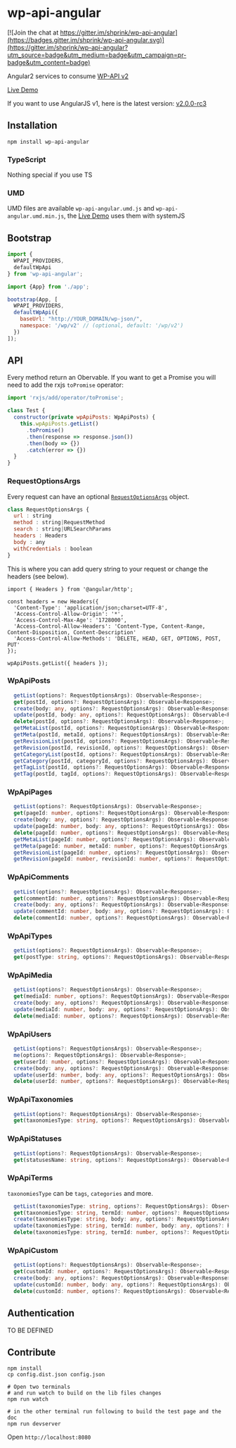 wp-api-angular
================

[![Join the chat at https://gitter.im/shprink/wp-api-angular](https://badges.gitter.im/shprink/wp-api-angular.svg)](https://gitter.im/shprink/wp-api-angular?utm_source=badge&utm_medium=badge&utm_campaign=pr-badge&utm_content=badge)

Angular2 services to consume [WP-API v2](http://v2.wp-api.org/)

[Live Demo](https://plnkr.co/edit/hqE4bvbM6HXql5Insjx8?p=preview)

If you want to use AngularJS v1, here is the latest version: [v2.0.0-rc3](https://github.com/shprink/wp-api-angular/tree/v2.0.0-rc3)

## Installation

```shell
npm install wp-api-angular
```

### TypeScript

Nothing special if you use TS

### UMD

UMD files are available `wp-api-angular.umd.js` and `wp-api-angular.umd.min.js`, the [Live Demo](https://plnkr.co/edit/hqE4bvbM6HXql5Insjx8?p=preview) uses them with systemJS

## Bootstrap


```js
import {
  WPAPI_PROVIDERS,
  defaultWpApi
} from 'wp-api-angular';

import {App} from './app';

bootstrap(App, [
  WPAPI_PROVIDERS,
  defaultWpApi({
    baseUrl: "http://YOUR_DOMAIN/wp-json/",
    namespace: '/wp/v2' // (optional, default: '/wp/v2')
  })
]);

```

## API

Every method return an Obervable. If you want to get a Promise you will need to add the rxjs `toPromise` operator:

```js
import 'rxjs/add/operator/toPromise';

class Test {
  constructor(private wpApiPosts: WpApiPosts) {
    this.wpApiPosts.getList()
      .toPromise()
      .then(response => response.json())
      .then(body => {})
      .catch(error => {})
  }
}

```

### RequestOptionsArgs

Every request can have an optional [`RequestOptionsArgs`](https://angular.io/docs/ts/latest/api/http/index/RequestOptionsArgs-interface.html) object.

```js
class RequestOptionsArgs {
  url : string
  method : string|RequestMethod
  search : string|URLSearchParams
  headers : Headers
  body : any
  withCredentials : boolean
}
```

This is where you can add query string to your request or change the headers (see below).

```
import { Headers } from '@angular/http';

const headers = new Headers({
  'Content-Type': 'application/json;charset=UTF-8',
  'Access-Control-Allow-Origin': '*',
  'Access-Control-Max-Age': '1728000',
  'Access-Control-Allow-Headers': 'Content-Type, Content-Range, Content-Disposition, Content-Description'
  'Access-Control-Allow-Methods': 'DELETE, HEAD, GET, OPTIONS, POST, PUT'
});

wpApiPosts.getList({ headers });
```

### WpApiPosts

```ts
  getList(options?: RequestOptionsArgs): Observable<Response>;
  get(postId, options?: RequestOptionsArgs): Observable<Response>;
  create(body: any, options?: RequestOptionsArgs): Observable<Response>;
  update(postId, body: any, options?: RequestOptionsArgs): Observable<Response>;
  delete(postId, options?: RequestOptionsArgs): Observable<Response>;
  getMetaList(postId, options?: RequestOptionsArgs): Observable<Response>;
  getMeta(postId, metaId, options?: RequestOptionsArgs): Observable<Response>;
  getRevisionList(postId, options?: RequestOptionsArgs): Observable<Response>;
  getRevision(postId, revisionId, options?: RequestOptionsArgs): Observable<Response>;
  getCategoryList(postId, options?: RequestOptionsArgs): Observable<Response>;
  getCategory(postId, categoryId, options?: RequestOptionsArgs): Observable<Response>;
  getTagList(postId, options?: RequestOptionsArgs): Observable<Response>;
  getTag(postId, tagId, options?: RequestOptionsArgs): Observable<Response>;
```

### WpApiPages

```ts
  getList(options?: RequestOptionsArgs): Observable<Response>;
  get(pageId: number, options?: RequestOptionsArgs): Observable<Response>;
  create(body: any, options?: RequestOptionsArgs): Observable<Response>;
  update(pageId: number, body: any, options?: RequestOptionsArgs): Observable<Response>;
  delete(pageId: number, options?: RequestOptionsArgs): Observable<Response>;
  getMetaList(pageId: number, options?: RequestOptionsArgs): Observable<Response>;
  getMeta(pageId: number, metaId: number, options?: RequestOptionsArgs): Observable<Response>;
  getRevisionList(pageId: number, options?: RequestOptionsArgs): Observable<Response>;
  getRevision(pageId: number, revisionId: number, options?: RequestOptionsArgs): Observable<Response>;
```

### WpApiComments

```ts
  getList(options?: RequestOptionsArgs): Observable<Response>;
  get(commentId: number, options?: RequestOptionsArgs): Observable<Response>;
  create(body: any, options?: RequestOptionsArgs): Observable<Response>;
  update(commentId: number, body: any, options?: RequestOptionsArgs): Observable<Response>;
  delete(commentId: number, options?: RequestOptionsArgs): Observable<Response>;
```

### WpApiTypes

```ts
  getList(options?: RequestOptionsArgs): Observable<Response>;
  get(postType: string, options?: RequestOptionsArgs): Observable<Response>;
```

### WpApiMedia

```ts
  getList(options?: RequestOptionsArgs): Observable<Response>;
  get(mediaId: number, options?: RequestOptionsArgs): Observable<Response>;
  create(body: any, options?: RequestOptionsArgs): Observable<Response>;
  update(mediaId: number, body: any, options?: RequestOptionsArgs): Observable<Response>;
  delete(mediaId: number, options?: RequestOptionsArgs): Observable<Response>;
```

### WpApiUsers

```ts
  getList(options?: RequestOptionsArgs): Observable<Response>;
  me(options?: RequestOptionsArgs): Observable<Response>;
  get(userId: number, options?: RequestOptionsArgs): Observable<Response>;
  create(body: any, options?: RequestOptionsArgs): Observable<Response>;
  update(userId: number, body: any, options?: RequestOptionsArgs): Observable<Response>;
  delete(userId: number, options?: RequestOptionsArgs): Observable<Response>;
```

### WpApiTaxonomies

```ts
  getList(options?: RequestOptionsArgs): Observable<Response>;
  get(taxonomiesType: string, options?: RequestOptionsArgs): Observable<Response>;
```

### WpApiStatuses

```ts
  getList(options?: RequestOptionsArgs): Observable<Response>;
  get(statusesName: string, options?: RequestOptionsArgs): Observable<Response>;
```

### WpApiTerms

`taxonomiesType` can be `tags`, `categories` and more.

```ts
  getList(taxonomiesType: string, options?: RequestOptionsArgs): Observable<Response>;
  get(taxonomiesType: string, termId: number, options?: RequestOptionsArgs): Observable<Response>;
  create(taxonomiesType: string, body: any, options?: RequestOptionsArgs): Observable<Response>;
  update(taxonomiesType: string, termId: number, body: any, options?: RequestOptionsArgs): Observable<Response>;
  delete(taxonomiesType: string, termId: number, options?: RequestOptionsArgs): Observable<Response>;
```

### WpApiCustom

```ts
  getList(options?: RequestOptionsArgs): Observable<Response>;
  get(customId: number, options?: RequestOptionsArgs): Observable<Response>;
  create(body: any, options?: RequestOptionsArgs): Observable<Response>;
  update(customId: number, body: any, options?: RequestOptionsArgs): Observable<Response>;
  delete(customId: number, options?: RequestOptionsArgs): Observable<Response>;
```

## Authentication

TO BE DEFINED

## Contribute

```shell
npm install
cp config.dist.json config.json

# Open two terminals
# and run watch to build on the lib files changes
npm run watch

# in the other terminal run following to build the test page and the doc
npm run devserver
```

Open ```http://localhost:8080```
